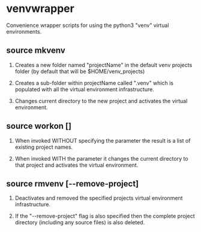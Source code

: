 # venvwrapper #

Convenience wrapper scripts for using the python3 "venv" virtual environments.

## source mkvenv <projectName> ##
1. Creates a new folder named "projectName" in the default venv projects folder (by default that will be $HOME/venv_projects)

2. Creates a sub-folder within projectName called ".venv" which is populated with all the virtual environment infrastructure.

3. Changes current directory to the new project and activates the virtual environment.


## source workon [<projectName>] ##
1. When invoked WITHOUT specifying the <projectName> parameter the result is a list of existing project names.

2. When invoked WITH the <projectName> parameter it changes the current directory to that project and activates the virtual environment.

## source rmvenv <projectName> [--remove-project] ##
1. Deactivates and removed the specified projects virtual environment infrastructure.

2. If the "--remove-project" flag is also specified then the complete project directory (including any source files) is also deleted.

